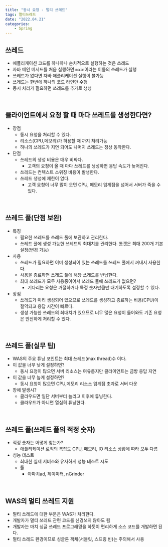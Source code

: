 ```yaml
---
title: "동시 요청 - 멀티 쓰레드"
tags: 멀티쓰레드
date: "2022.04.21"
categories: 
    - Spring
---
```


## 쓰레드
- 애플리케이션 코드를 하나하나 순차적으로 실행하는 것은 쓰레드
- 자바 메인 메서드를 처음 실행하면 `main`이라는 이름의 쓰레드가 실행
- 쓰레드가 없다면 자바 애플리케이션 실행이 불가능
- 쓰레드는 한번에 하나의 코드 라인만 수행
- 동시 처리가 필요하면 쓰레드를 추가로 생성

<br>

## 클라이언트에서 요청 할 때 마다 쓰레드를 생성한다면?
- 장점
    - 동시 요청을 처리할 수 있다.
    - 리소스(CPU,메모리)가 허용할 때 까지 처리가능
    - 하나의 쓰레드가 지연 되어도 나머지 쓰레드는 정상 동작한다.
- 단점
    - 쓰레드의 생성 비용은 매우 비싸다.
        - 고객의 요청이 올 때 마다 쓰레드를 생성하면 응답 속도가 늦어진다.
    - 쓰레드는 컨텍스트 스위칭 비용이 발생한다.
    - 쓰레드 생성에 제한이 없다.
        - 고객 요청이 너무 많이 오면 CPU, 메모리 임계점을 넘어서 서버가 죽을 수 있다.

<br>

## 쓰레드 풀(단점 보완)
- 특징
    - 필요한 쓰레드를 쓰레드 풀에 보관하고 관리한다.
    - 쓰레드 풀에 생성 가능한 쓰레드의 최대치를 관리한다. 톰캣은 최대 200개 기본 설정(변경 가능)
- 사용
    - 쓰레드가 필요하면 이미 생성되어 있는 쓰레드를 쓰레드 풀에서 꺼내서 사용한다.
    - 사용을 종료하면 쓰레드 풀에 해당 쓰레드를 반납한다.
    - 최대 쓰레드가 모두 사용중이어서 쓰레드 풀에 쓰레드가 없으면?
        - 기다리는 요청은 거절하거나 특정 숫자만큼만 대기하도록 설정할 수 있다.
- 장점
    - 쓰레드가 미리 생성되어 있으므로 쓰레드를 생성하고 종료하는 비용(CPU)이 절약되고 응답 시간이 빠르다.
    - 생성 가능한 쓰레드의 최대치가 있으므로 너무 많은 요청이 들어와도 기존 요청은 안전하게 처리할 수 있다.

<br>

## 쓰레드 풀(실무 팁)
- WAS의 주요 튜닝 포인트는 최대 쓰레드(max thread)수 이다.
- 이 값을 너무 낮게 설정하면?
    - 동시 요청이 많으면 서버 리소스는 여유롭지만 클라이언트는 금방 응답 지연
- 이 값을 너무 높게 설정하면?
    - 동시 요청이 많으면 CPU,메모리 리소스 임계점 초과로 서버 다운
- 장애 발생시?
    - 클라우드면 일단 서버부터 늘리고 이후에 튜닝한다.
    - 클라우드가 아니면 열심히 튜닝한다.

<br>

## 쓰레드 풀(쓰레드 풀의 적정 숫자)
- 적정 숫자는 어떻게 찾는가?
    - 애플리케이션 로직의 복잡도 CPU, 메모리, IO 리소스 상황에 따라 모두 다름
- 성능 테스트
    - 최대한 실제 서비스와 유사하게 성능 테스트 시도
    - 툴
        - 아파치ad, 제이미터, nGrinder

<br>

## WAS의 멀티 쓰레드 지원
- 멀티 쓰레드에 대한 부분은 WAS가 처리한다.
- 개발자가 멀티 쓰레드 관련 코드를 신경쓰지 않아도 됨
- 개발자는 마치 싱글 쓰레드 프로그래밍을 하듯이 편리하게 소스 코드를 개발하면 된다.
- 멀티 쓰레드 환경이므로 싱글톤 객체(서블릿, 스프링 빈)는 주의해서 사용